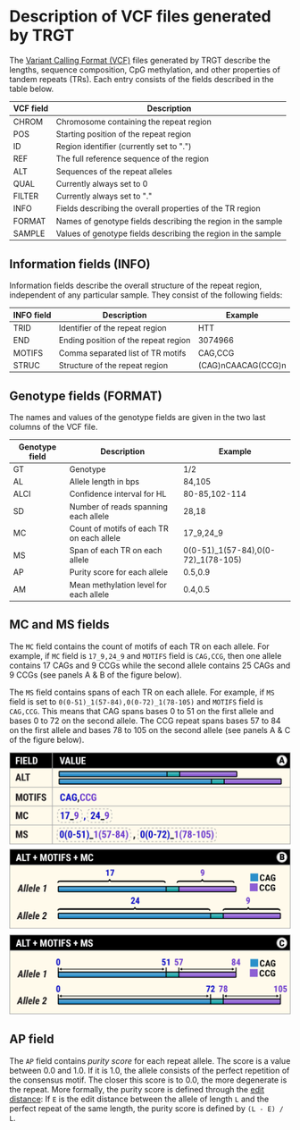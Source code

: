 # Description of VCF files generated by TRGT

The [Variant Calling Format (VCF)](https://samtools.github.io/hts-specs/VCFv4.3.pdf)
files generated by TRGT describe the lengths, sequence composition, CpG
methylation, and other properties of tandem repeats (TRs). Each entry
consists of the fields described in the table below.

| VCF field | Description                                                   |
|-----------|---------------------------------------------------------------|
| CHROM     | Chromosome containing the repeat region                       |
| POS       | Starting position of the repeat region                        |
| ID        | Region identifier (currently set to ".")                      |
| REF       | The full reference sequence of the region                     |
| ALT       | Sequences of the repeat alleles                               |
| QUAL      | Currently always set to 0                                     |
| FILTER    | Currently always set to "."                                   |
| INFO      | Fields describing the overall properties of the TR region     |
| FORMAT    | Names of genotype fields describing the region in the sample  |
| SAMPLE    | Values of genotype fields describing the region in the sample |

## Information fields (INFO)

Information fields describe the overall structure of the repeat region,
independent of any particular sample. They consist of the following fields:

| INFO field | Description                          | Example            |
|------------|--------------------------------------|--------------------|
| TRID       | Identifier of the repeat region      | HTT                |
| END        | Ending position of the repeat region | 3074966            |
| MOTIFS     | Comma separated list of TR motifs    | CAG,CCG            |
| STRUC      | Structure of the repeat region       | (CAG)nCAACAG(CCG)n |

## Genotype fields (FORMAT)

The names and values of the genotype fields are given in the two last columns of
the VCF file.

| Genotype field | Description                                  | Example       |
|----------------|----------------------------------------------|---------------|
| GT             | Genotype                                     | 1/2           |
| AL             | Allele length in bps                         | 84,105        |
| ALCI           | Confidence interval for HL                   | 80-85,102-114 |
| SD             | Number of reads spanning each allele         | 28,18         |
| MC             | Count of motifs of each TR on each allele    | 17_9,24_9     |
| MS             | Span of each TR on each allele               | 0(0-51)_1(57-84),0(0-72)_1(78-105) |
| AP             | Purity score for each allele                 | 0.5,0.9       |
| AM             | Mean methylation level for each allele       | 0.4,0.5       |

## MC and MS fields

The `MC` field contains the count of motifs of each TR on each allele. For
example, if `MC` field is `17_9,24_9` and `MOTIFS` field is `CAG,CCG`, then one
allele contains 17 CAGs and 9 CCGs while the second allele contains 25 CAGs and
9 CCGs (see panels A & B of the figure below).

The `MS` field contains spans of each TR on each allele. For example, if `MS`
field is set to `0(0-51)_1(57-84),0(0-72)_1(78-105)` and `MOTIFS` field is
`CAG,CCG`. This means that CAG spans bases 0 to 51 on the first allele and
bases 0 to 72 on the second allele. The CCG repeat spans bases 57 to 84 on the
first allele and bases 78 to 105 on the second allele (see panels A & C of the
figure below).

<img width="600px" src="figures/VCF-overview.png"/>

## AP field

The `AP` field contains *purity score* for each repeat allele. The score is a
value between 0.0 and 1.0. If it is 1.0, the allele consists of the perfect
repetition of the consensus motif. The closer this score is to 0.0, the more
degenerate is the repeat. More formally, the purity score is defined through
the [edit distance](https://en.wikipedia.org/wiki/Edit_distance): If `E` is the
edit distance between the allele of length `L` and the perfect repeat of the
same length, the purity score is defined by `(L - E) / L`.
